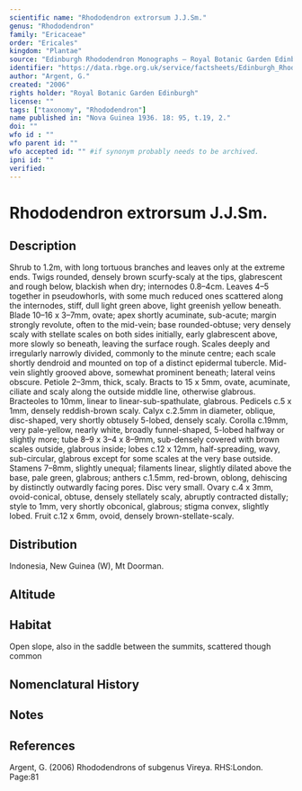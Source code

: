 ```yaml
---
scientific name: "Rhododendron extrorsum J.J.Sm."
genus: "Rhododendron"
family: "Ericaceae"
order: "Ericales"
kingdom: "Plantae"
source: "Edinburgh Rhododendron Monographs – Royal Botanic Garden Edinburgh"
identifier: "https://data.rbge.org.uk/service/factsheets/Edinburgh_Rhododendron_Monographs.xhtml"
author: "Argent, G."
created: "2006"
rights holder: "Royal Botanic Garden Edinburgh"
license: ""
tags: ["taxonomy", "Rhododendron"]
name published in: "Nova Guinea 1936. 18: 95, t.19, 2."
doi: ""
wfo id : ""
wfo parent id: ""
wfo accepted id: "" #if synonym probably needs to be archived.                      
ipni id: ""
verified:
---
```


                       

# Rhododendron extrorsum J.J.Sm.

## Description
Shrub to 1.2m, with long tortuous branches and leaves only at the extreme ends. Twigs rounded, densely brown scurfy-scaly at the tips, glabrescent and rough below, blackish when dry; internodes 0.8–4cm. Leaves 4–5 together in pseudowhorls, with some much reduced ones scattered along the internodes, stiff, dull light green above, light greenish yellow beneath. Blade 10–16 x 3–7mm, ovate; apex shortly acuminate, sub-acute; margin strongly revolute, often to the mid-vein; base rounded-obtuse; very densely scaly with stellate scales on both sides initially, early glabrescent above, more slowly so beneath, leaving the surface rough. Scales deeply and irregularly narrowly divided, commonly to the minute centre; each scale shortly dendroid and mounted on top of a distinct epidermal tubercle. Mid-vein slightly grooved above, somewhat prominent beneath; lateral veins obscure. Petiole 2–3mm, thick, scaly. Bracts to 15 x 5mm, ovate, acuminate, ciliate and scaly along the outside middle line, otherwise glabrous. Bracteoles to 10mm, linear to linear-sub-spathulate, glabrous. Pedicels c.5 x 1mm, densely reddish-brown scaly. Calyx c.2.5mm in diameter, oblique, disc-shaped, very shortly obtusely 5-lobed, densely scaly. Corolla c.19mm, very pale-yellow, nearly white, broadly funnel-shaped, 5-lobed halfway or slightly more; tube 8–9 x 3–4 x 8–9mm, sub-densely covered with brown scales outside, glabrous inside; lobes c.12 x 12mm, half-spreading, wavy, sub-­circular, glabrous except for some scales at the very base outside. Stamens 7–8mm, slightly unequal; filaments linear, slightly dilated above the base, pale green, glabrous; anthers c.1.5mm, red-brown, oblong, dehiscing by distinctly outwardly facing pores. Disc very small. Ovary c.4 x 3mm, ovoid-conical, obtuse, densely stellately scaly, abruptly contracted distally; style to 1mm, very shortly obconical, glabrous; stigma convex, slightly lobed. Fruit c.12 x 6mm, ovoid, densely brown-stellate-scaly.

## Distribution
Indonesia, New Guinea (W), Mt Doorman.

## Altitude


## Habitat
Open slope, also in the saddle between the summits, scattered though common

## Nomenclatural History

                       
## Notes


## References

Argent, G. (2006) Rhododendrons of subgenus Vireya. RHS:London. Page:81
